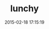 ---
layout: post
title:  "lunchy"
repo:   "mperham/lunchy"
date:   2015-02-18 17:15:19
gemurl: http://github.com/mperham/lunchy
---